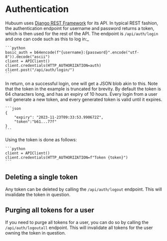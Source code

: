 # Authentication

Hubuum uses [Django REST Framework](https://www.django-rest-framework.org/) for its API. In typical REST fashion, the authentication endpoint for username and password returns a token, which is then used for the rest of the API. The endpoint is `/api/auth/login` and one can code such as this to log in:_

    ```python
    basic_auth = b64encode(f"{username}:{password}".encode("utf-8")).decode("ascii")
    client = APIClient()
    client.credentials(HTTP_AUTHORIZATION=auth)
    client.post("/api/auth/login/")
    ```

In return, on a successful login, one will get a JSON blob akin to this. Note that the token in the example is truncated for brevity. By default the token is 64 characters long, and has an expiry of 10 hours. Every login from a user will generate a new token, and every generated token is valid until it expires.

    ```json
    {
        "expiry": "2023-11-23T09:33:53.990672Z",
        "token":"b61...77f" 
    }
    ```

Using the token is done as follows:

    ```python
    client = APIClient()
    client.credentials(HTTP_AUTHORIZATION=f"Token {token}")
    ```

## Deleting a single token

Any token can be deleted by calling the `/api/auth/logout` endpoint. This will invalidate the token in question.

## Purging all tokens for a user

If you need to purge all tokens for a user, you can do so by calling the `/api/auth/logoutall` endpoint. This will invalidate all tokens for the user owning the token in question.
